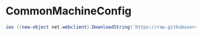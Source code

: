 # CommonMachineConfig

```powershell
iex ((new-object net.webclient).DownloadString('https://raw.githubusercontent.com/WimObiwan/CommonMachineConfig/master/windows/Bootstrap.ps1'))
```

